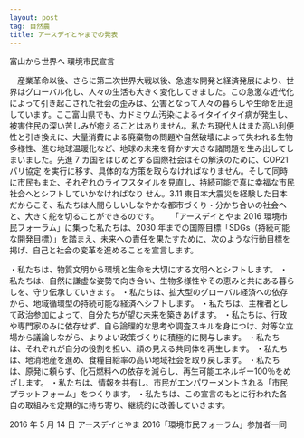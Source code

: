 ```yaml
---
layout: post
tag: 自然農
title: アースデイとやまでの発表
---
```


富山から世界へ   環境市民宣言

　産業革命以後、さらに第二次世界大戦以後、急速な開発と経済発展により、世界はグローバル化し、人々の生活も大きく変化してきました。この急激な近代化によって引き起こされた社会の歪みは、公害となって人々の暮らしや生命を圧迫しています。ここ富山県でも、カドミウム汚染によるイタイイタイ病が発生し、被害住民の深い苦しみが癒えることはありません。私たち現代人はまた高い利便性と引き換えに、大量消費による廃棄物の問題や自然破壊によって失われる生物多様性、進む地球温暖化など、地球の未来を脅かす大きな諸問題を生み出してしまいました。先進 7 カ国をはじめとする国際社会はその解決のために、COP21 パリ協定 を実行に移す、具体的な方策を取らなければなりません。そして同時に市民もまた、それぞれのライフスタイルを見直し、持続可能で真に幸福な市民社会へとシフトしていかなければなり せん。3.11 東日本大震災を経験した日本だからこそ、私たちは人間らしいしなやかな都市づくり・分かち合いの社会へと、大きく舵を切ることができるのです。
　 「アースデイとやま 2016 環境市民フォーラム」に集った私たちは、2030 年までの国際目標「SDGs（持続可能な開発目標）」を踏まえ、未来への責任を果たすために、次のような行動目標を掲げ、自己と社会の変革を進めることを宣言します。

・私たちは、物質文明から環境と生命を大切にする文明へとシフトします。
・私たちは、自然に謙虚な姿勢で向き合い、生物多様性やその恵みと共にある暮らしを、守り伝承していきます。
・私たちは、拡大型のグローバル経済への依存から、地域循環型の持続可能な経済へシフトします。
・私たちは、主権者として政治参加によって、自分たちが望む未来を築きあげます。
・私たちは、行政や専門家のみに依存せず、自ら論理的な思考や調査スキルを身につけ、対等な立場から議論しながら、よりよい政策づくりに積極的に関与します。
・私たちは、それぞれが自分の役割を担い、顔の見える共同体を再生します。
・私たちは、地消地産を進め、食糧自給率の高い地域社会を取り戻します。
・私たちは、原発に頼らず、化石燃料への依存を減らし、再生可能エネルギー100％をめざします。
・私たちは、情報を共有し、市民がエンパワーメントされる「市民プラットフォーム」をつくります。
・私たちは、この宣言のもとに行われた各自の取組みを定期的に持ち寄り、継続的に改善していきます。

2016 年 5 月 14 日
アースデイとやま 2016「環境市民フォーラム」参加者一同
